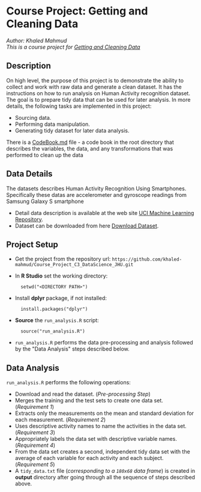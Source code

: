 # Course Project: Getting and Cleaning Data
_Author: Khaled Mahmud_ <br/>
_This is a course project for [Getting and Cleaning Data](https://class.coursera.org/getdata-007)_

## Description
On high level, the purpose of this project is to demonstrate the ability to collect and work with raw data and generate a clean dataset. 
It has the instructions on how to run analysis on Human Activity recognition dataset.
The goal is to prepare tidy data that can be used for later analysis.
In more details, the following tasks are implemented in this project:
* Sourcing data.
* Performing data manipulation.
* Generating tidy dataset for later data analysis.

There is a [CodeBook.md](https://github.com/khaled-mahmud/Course_Project_C3_DataScience_JHU//blob/master/CodeBook.md) file - a code book in the root directory that describes the variables, the data, and any transformations that was performed to clean up the data

## Data Details
The datasets describes Human Activity Recognition Using Smartphones. Specifically these datas are accelerometer and gyroscope readings from Samsung Galaxy S smartphone
* Detail data description is available at the web site 
[UCI Machine Learning Repository](http://archive.ics.uci.edu/ml/datasets/Human+Activity+Recognition+Using+Smartphones).
* Dataset can be downloaded from here [Download Dataset](https://d396qusza40orc.cloudfront.net/getdata%2Fprojectfiles%2FUCI%20HAR%20Dataset.zip).

## Project Setup
* Get the project from the repository url: 
        `https://github.com/khaled-mahmud/Course_Project_C3_DataScience_JHU.git`
* In __R Studio__ set the working directory:

        setwd("<DIRECTORY PATH>")
* Install __dplyr__ package, if not installed:

        install.packages("dplyr")
* __Source__ the `run_analysis.R` script: 

        source("run_analysis.R")
* `run_analysis.R` performs the data pre-processing and analysis followed by the "Data Analysis" steps described below.

## Data Analysis
`run_analysis.R` performs the following operations:
* Download and read the dataset. (_Pre-processing Step_)
* Merges the training and the test sets to create one data set. (_Requirement 1_)
* Extracts only the measurements on the mean and standard deviation for each measurement. (_Requirement 2_)
* Uses descriptive activity names to name the activities in the data set. (_Requirement 3_)
* Appropriately labels the data set with descriptive variable names. (_Requirement 4_)
* From the data set creates a second, independent tidy data set with the average of each variable for each activity and each subject. (_Requirement 5_)
* A `tidy_data.txt` file (_corresponding to a `180x68` data frame_) is created in __output__ directory after going through all the sequence of steps described above.
